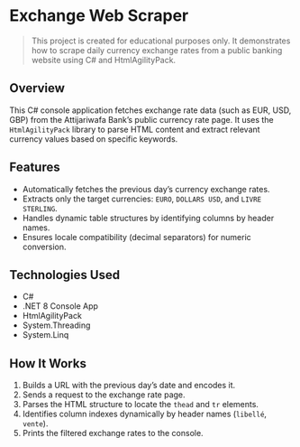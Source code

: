 
# Exchange Web Scraper

> This project is created for educational purposes only. It demonstrates how to scrape daily currency exchange rates from a public banking website using C# and HtmlAgilityPack.

## Overview

This C# console application fetches exchange rate data (such as EUR, USD, GBP) from the Attijariwafa Bank’s public currency rate page. It uses the `HtmlAgilityPack` library to parse HTML content and extract relevant currency values based on specific keywords.

## Features

- Automatically fetches the previous day’s currency exchange rates.
- Extracts only the target currencies: `EURO`, `DOLLARS USD`, and `LIVRE STERLING`.
- Handles dynamic table structures by identifying columns by header names.
- Ensures locale compatibility (decimal separators) for numeric conversion.

## Technologies Used

- C#
- .NET 8 Console App
- HtmlAgilityPack
- System.Threading
- System.Linq

## How It Works

1. Builds a URL with the previous day’s date and encodes it.
2. Sends a request to the exchange rate page.
3. Parses the HTML structure to locate the `thead` and `tr` elements.
4. Identifies column indexes dynamically by header names (`libellé`, `vente`).
5. Prints the filtered exchange rates to the console.




